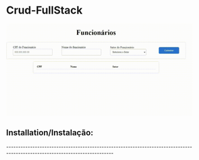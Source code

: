# Crud-FullStack

<img src="Client/src/toReadme/crudVideogif.gif">


<h2>Installation/Instalação:</h2>
---------------------------------------------------------------------------------------------------------------------------
